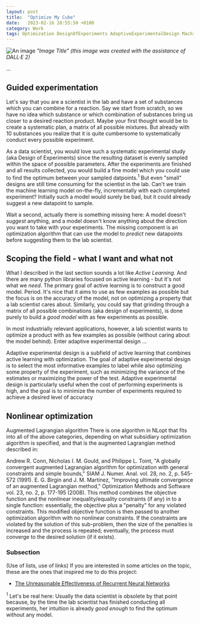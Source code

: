 ```yaml
---
layout: post
title:  "Optimize My Cube"
date:   2023-02-16 20:55:50 +0100
category: Work
tags: Optimization DesignOfExperiments AdaptiveExperimentalDesign MachineLearning
---
```

![An image](/images/optimize-my-cube/an-image.jpg)
*"Image Title" (this image was created with the assistance of DALL·E 2)*
  
...  
<!--more-->

## Guided experimentation
Let's say that you are a scientist in the lab and have a set of substances which you can combine for a reaction. Say we start from scratch, so we have no idea which substance or which combination of substances bring us closer to a desired reaction product. Maybe your first thought would be to create a systematic plan, a matrix of all possible mixtures. But already with 10 substances you realize that it is quite cumbersome to systematically conduct every possible experiment.  
  
As a data scientist, you would love such a systematic experimental study (aka Design of Experiments) since the resulting dataset is evenly sampled within the space of possible parameters. After the experiments are finished and all results collected, you would build a fine model which you could use to find the optimum between your sampled datpoints.<sup>1</sup> But even "small" designs are still time consuming for the scientist in the lab. Can't we train the machine learning model on-the-fly, incrementally with each completed experiment? Initially such a model would surely be bad, but it could already suggest a new datapoint to sample.  
  
Wait a second, actually there is something missing here: A model doesn't *suggest* anything, and a model doesn't know anything about the direction you want to take with your experiments. The missing component is an optimization algorithm that can use the model to *predict* new datapoints before suggesting them to the lab scientist.
  
## Scoping the field - what I want and what not
What I described in the last section sounds a lot like *Active Learning*. And there are many python libraries focused on active learning - but it's not what we *need*. The primary goal of active learning is to construct a good model. Period. It's nice that it aims to use as few examples as possible but the focus is on the accuracy of the model, not on optimizing a property that a lab scientist cares about. Similarly, you could say that grinding through a matrix of all possible combinations (aka design of experiments), is done purely to build a *good model* with as few experiments as possible.

In most industrially relevant applications, however, a lab scientist wants to optimize a product with as few examples as possible (without caring about the model behind). Enter adaptive experimental design ...
  
Adaptive experimental design is a subfield of active learning that combines active learning with optimization. The goal of adaptive experimental design is to select the most informative examples to label while also optimizing some property of the experiment, such as minimizing the variance of the estimates or maximizing the power of the test. Adaptive experimental design is particularly useful when the cost of performing experiments is high, and the goal is to minimize the number of experiments required to achieve a desired level of accuracy
  
## Nonlinear optimization
Augmented Lagrangian algorithm
There is one algorithm in NLopt that fits into all of the above categories, depending on what subsidiary optimization algorithm is specified, and that is the augmented Lagrangian method described in:

Andrew R. Conn, Nicholas I. M. Gould, and Philippe L. Toint, "A globally convergent augmented Lagrangian algorithm for optimization with general constraints and simple bounds," SIAM J. Numer. Anal. vol. 28, no. 2, p. 545-572 (1991).
E. G. Birgin and J. M. Martínez, "Improving ultimate convergence of an augmented Lagrangian method," Optimization Methods and Software vol. 23, no. 2, p. 177-195 (2008).
This method combines the objective function and the nonlinear inequality/equality constraints (if any) in to a single function: essentially, the objective plus a "penalty" for any violated constraints. This modified objective function is then passed to another optimization algorithm with no nonlinear constraints. If the constraints are violated by the solution of this sub-problem, then the size of the penalties is increased and the process is repeated; eventually, the process must converge to the desired solution (if it exists).

### Subsection
(Use of lists, use of links)
If you are interested in some articles on the topic, these are the ones that inspired me to do this project:  
- [The Unreasonable Effectiveness of Recurrent Neural Networks][karpathy-rnns]


<sup>1</sup> Let's be real here: Usually the data scientist is obsolete by that point because, by the time the lab scientist has finished conducting all experiments, her intuition is already *good enough* to find the optimum without any model.

[karpathy-rnns]: http://karpathy.github.io/2015/05/21/rnn-effectiveness/

